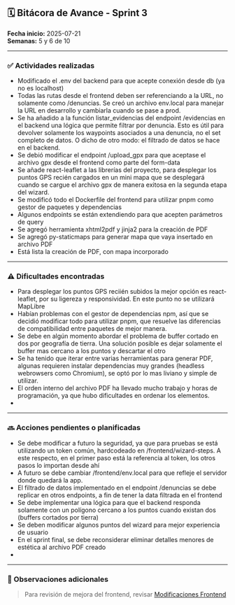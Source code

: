 
## 🗓 Bitácora de Avance - Sprint 3

**Fecha inicio:** 2025-07-21  
**Semanas:** 5 y 6 de 10  

---

### ✅ Actividades realizadas

- Modificado el .env del backend para que acepte conexión desde db (ya no es localhost)
- Todas las rutas desde el frontend deben ser referenciando a la URL, no solamente como /denuncias. Se creó un archivo env.local para manejar la URL en desarrollo y cambiarla cuando se pase a prod.
- Se ha añadido a la función listar_evidencias del endpoint /evidencias en el backend una lógica que permite filtrar por denuncia. Esto es útil para devolver solamente los waypoints asociados a una denuncia, no el set completo de datos. O dicho de otro modo: el filtrado de datos se hace en el backend.
- Se debió modificar el endpoint /upload_gpx para que aceptase el archivo gpx desde el frontend como parte del form-data
- Se añade react-leaflet a las librerías del proyecto, para desplegar los puntos GPS recién cargados en un mini mapa que se desplegará cuando se cargue el archivo gpx de manera exitosa en la segunda etapa del wizard.
- Se modificó todo el Dockerfile del frontend para utilizar pnpm como gestor de paquetes y dependencias
- Algunos endpoints se están extendiendo para que acepten parámetros de query
- Se agregó herramienta xhtml2pdf y jinja2 para la creación de PDF
- Se agregó py-staticmaps para generar mapa que vaya insertado en archivo PDF
- Está lista la creación de PDF, con mapa incorporado
---

### ⚠️ Dificultades encontradas

- Para desplegar los puntos GPS reciién subidos la mejor opción es react-leaflet, por su ligereza y responsividad. En este punto no se utilizará MapLibre
- Habían problemas con el gestor de dependencias npm, así que se decidió modificar todo para utilizar pnpm, que resuelve las diferencias de compatibilidad entre paquetes de mejor manera. 
- Se debe en algún momento abordar el problema de buffer cortado en dos por geografía de tierra. Una solución posible es dejar solamente el buffer mas cercano a los puntos y descartar el otro
- Se ha tenido que iterar entre varias herramientas para generar PDF, algunas requieren instalar dependencias muy grandes (headless webrowsers como Chromium), se optó por lo mas liviano y simple de utilizar.
- El orden interno del archivo PDF ha llevado mucho trabajo y horas de programación, ya que hubo dificultades en ordenar los elementos.
- 
---

### 🔜 Acciones pendientes o planificadas

- Se debe modificar a futuro la seguridad, ya que para pruebas se está utilizando un token común, hardcodeado en /frontend/wizard-steps. A este respecto, en el primer paso está la referencia al token, los otros pasos lo importan desde ahí
- A futuro se debe cambiar /frontend/env.local para que refleje el servidor donde quedará la app.
- El filtrado de datos implementado en el endpoint /denuncias se debe replicar en otros endpoints, a fin de tener la data filtrada en el frontend
- Se debe implementar una lógica para que el backend responda solamente con un polígono cercano a los puntos cuando existan dos (buffers cortados por tierra)
- Se deben modificar algunos puntos del wizard para mejor experiencia de usuario
- En el sprint final, se debe reconsiderar eliminar detalles menores de estética al archivo PDF creado
- 

---

### 📌 Observaciones adicionales

> Para revisión de mejora del frontend, revisar [Modificaciones Frontend](/bitacora/sprint_03_MODIFICACIONES_FRONTEND_API.md)
